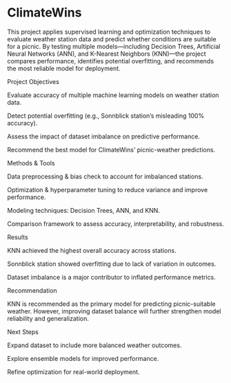 # ClimateWins
This project applies supervised learning and optimization techniques to evaluate weather station data and predict whether conditions are suitable for a picnic. By testing multiple models—including Decision Trees, Artificial Neural Networks (ANN), and K-Nearest Neighbors (KNN)—the project compares performance, identifies potential overfitting, and recommends the most reliable model for deployment.

Project Objectives

Evaluate accuracy of multiple machine learning models on weather station data.

Detect potential overfitting (e.g., Sonnblick station’s misleading 100% accuracy).

Assess the impact of dataset imbalance on predictive performance.

Recommend the best model for ClimateWins’ picnic-weather predictions.

Methods & Tools

Data preprocessing & bias check to account for imbalanced stations.

Optimization & hyperparameter tuning to reduce variance and improve performance.

Modeling techniques: Decision Trees, ANN, and KNN.

Comparison framework to assess accuracy, interpretability, and robustness.

Results

KNN achieved the highest overall accuracy across stations.

Sonnblick station showed overfitting due to lack of variation in outcomes.

Dataset imbalance is a major contributor to inflated performance metrics.

Recommendation

KNN is recommended as the primary model for predicting picnic-suitable weather. However, improving dataset balance will further strengthen model reliability and generalization.

Next Steps

Expand dataset to include more balanced weather outcomes.

Explore ensemble models for improved performance.

Refine optimization for real-world deployment.
